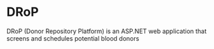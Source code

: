 # DRoP
DRoP (Donor Repository Platform) is an ASP.NET web application that screens and schedules potential blood donors
